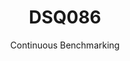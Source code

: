 ---
layout: docu
title: DSQ086
subtitle: Continuous Benchmarking
selected: TPC-DS
expanded: Benchmarking
benchmark: /individual_results/DSQ086.html
---